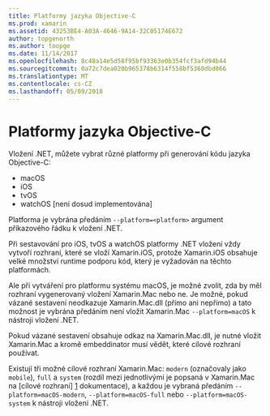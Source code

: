 ```yaml
---
title: Platformy jazyka Objective-C
ms.prod: xamarin
ms.assetid: 43253BE4-A03A-4646-9A14-32C05174E672
author: topgenorth
ms.author: toopge
ms.date: 11/14/2017
ms.openlocfilehash: 8c48a14e5d58f95bf93363e0b354fcf3afd94b44
ms.sourcegitcommit: 0a72c7dea020b965378b6314f558bf5360dbd066
ms.translationtype: MT
ms.contentlocale: cs-CZ
ms.lasthandoff: 05/09/2018
---
```

# <a name="objective-c-platforms"></a>Platformy jazyka Objective-C

Vložení .NET, můžete vybrat různé platformy při generování kódu jazyka Objective-C:

* macOS
* iOS
* tvOS
* watchOS [není dosud implementována]

Platforma je vybrána předáním `--platform=<platform>` argument příkazového řádku k vložení .NET.

Při sestavování pro iOS, tvOS a watchOS platformy .NET vložení vždy vytvoří rozhraní, které se vloží Xamarin.iOS, protože Xamarin.iOS obsahuje velké množství runtime podporu kód, který je vyžadován na těchto platformách.

Ale při vytváření pro platformu systému macOS, je možné zvolit, zda by měl rozhraní vygenerovaný vložení Xamarin.Mac nebo ne. Je možné, pokud vázané sestavení neodkazuje Xamarin.Mac.dll (přímo ani nepřímo) a tato možnost je vybrána předáním není vložit Xamarin.Mac `--platform=macOS` k nástroji vložení .NET.

Pokud vázané sestavení obsahuje odkaz na Xamarin.Mac.dll, je nutné vložit Xamarin.Mac a kromě embeddinator musí vědět, které cílové rozhraní používat.

Existují tři možné cílové rozhraní Xamarin.Mac: `modern` (označovaly jako `mobile`), `full` a `system` (rozdíl mezi jednotlivými je popsaná v Xamarin.Mac na [cílové rozhraní] [ 1] dokumentace), a každou je vybraná předáním `--platform=macOS-modern`, `--platform=macOS-full` nebo `--platform=macOS-system` k nástroji vložení .NET.

[1]: ~/mac/platform/target-framework.md
